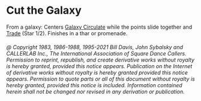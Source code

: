 
# Cut the Galaxy

From a galaxy: Centers [Galaxy Circulate](../c1/galaxy_circulate.md) while the points slide together and
[Trade](../b2/trade.md) (Star 1/2). Finishes in a thar or promenade.

###### @ Copyright 1983, 1986-1988, 1995-2021 Bill Davis, John Sybalsky and CALLERLAB Inc., The International Association of Square Dance Callers. Permission to reprint, republish, and create derivative works without royalty is hereby granted, provided this notice appears. Publication on the Internet of derivative works without royalty is hereby granted provided this notice appears. Permission to quote parts or all of this document without royalty is hereby granted, provided this notice is included. Information contained herein shall not be changed nor revised in any derivation or publication.
